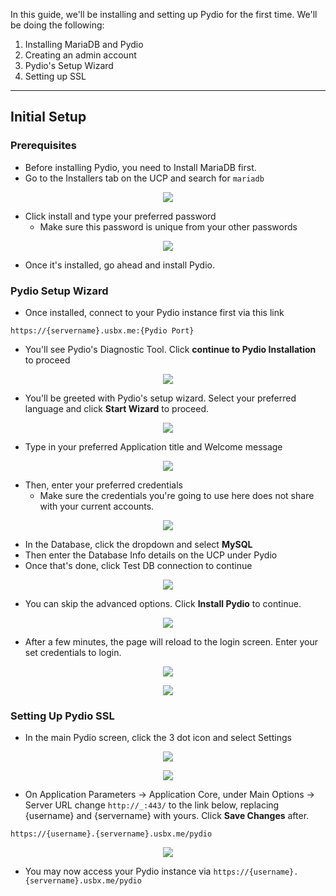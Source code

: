 In this guide, we'll be installing and setting up Pydio for the first time. We'll be doing the following:

1.  Installing MariaDB and Pydio
2.  Creating an admin account
3.  Pydio's Setup Wizard
4.  Setting up SSL

***

## Initial Setup
### Prerequisites

* Before installing Pydio, you need to Install MariaDB first.
* Go to the Installers tab on the UCP and search for `mariadb`

<p align="center"><img src="https://docs.usbx.me/uploads/images/gallery/2020-03/scaled-1680-/image-1583220886423.png"></p>

* Click install and type your preferred password
  * Make sure this password is unique from your other passwords

<p align="center"><img src="https://docs.usbx.me/uploads/images/gallery/2020-03/scaled-1680-/image-1583221042417.png"></p>

* Once it's installed, go ahead and install Pydio.

### Pydio Setup Wizard

* Once installed, connect to your Pydio instance first via this link

```
https://{servername}.usbx.me:{Pydio Port}
```

* You'll see Pydio's Diagnostic Tool. Click **continue to Pydio Installation** to proceed

<p align="center"><img src="https://docs.usbx.me/uploads/images/gallery/2020-05/image-1589567793924.png"></p>

* You'll be greeted with Pydio's setup wizard. Select your preferred language and click **Start Wizard** to proceed.

<p align="center"><img src="https://docs.usbx.me/uploads/images/gallery/2020-05/image-1589569225822.png"></p>

* Type in your preferred Application title and Welcome message

<p align="center"><img src="https://docs.usbx.me/uploads/images/gallery/2020-05/image-1589613174523.png"></p>

* Then, enter your preferred credentials
  * Make sure the credentials you're going to use here does not share with your current accounts.

<p align="center"><img src="https://docs.usbx.me/uploads/images/gallery/2020-05/image-1589613202211.png"></p>

* In the Database, click the dropdown and select **MySQL**
* Then enter the Database Info details on the UCP under Pydio
* Once that's done, click Test DB connection to continue

<p align="center"><img src="https://docs.usbx.me/uploads/images/gallery/2020-05/image-1589613399517.png"></p>

* You can skip the advanced options. Click **Install Pydio** to continue.

<p align="center"><img src="https://docs.usbx.me/uploads/images/gallery/2020-05/image-1589613691874.png"></p>

* After a few minutes, the page will reload to the login screen. Enter your set credentials to login.

<p align="center"><img src="https://docs.usbx.me/uploads/images/gallery/2020-05/image-1589613850426.png"></p>

<p align="center"><img src="https://docs.usbx.me/uploads/images/gallery/2020-05/image-1589614041752.png"></p>

### Setting Up Pydio SSL

* In the main Pydio screen, click the 3 dot icon and select Settings

<p align="center"><img src="https://docs.usbx.me/uploads/images/gallery/2020-05/image-1589621894749.png"></p>
<p align="center"><img src="https://docs.usbx.me/uploads/images/gallery/2020-05/image-1589621940962.png"></p>

* On Application Parameters -> Application Core, under Main Options -> Server URL change `http://_:443/` to the link below, replacing {username} and {servername} with yours. Click **Save Changes** after.

`https://{username}.{servername}.usbx.me/pydio`

<p align="center"><img src="https://docs.usbx.me/uploads/images/gallery/2020-05/image-1589622237480.png"></p>

* You may now access your Pydio instance via `https://{username}.{servername}.usbx.me/pydio`